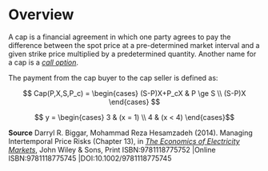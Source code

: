 # Overview
A cap is a financial agreement in which one party agrees to pay the difference between the spot price at a pre-determined market interval and a given strike price multiplied by a predetermined quantity. Another name for a cap is a *[call option](https://corporatefinanceinstitute.com/resources/knowledge/trading-investing/call-option/)*.

The payment from the cap buyer to the cap seller is defined as:

$$ Cap(P,X,S,P_c) = \begin{cases} (S-P)X+P_cX & P \ge S \\
(S-P)X
\end{cases} $$

$$ y = \begin{cases} 3 & (x = 1) \\ 4 & (x < 4) \end{cases}$$


**Source**
Darryl R. Biggar, Mohammad Reza Hesamzadeh (2014). Managing Intertemporal Price Risks (Chapter 13), in [*The Economics of Electricity Markets*](https://onlinelibrary.wiley.com/doi/book/10.1002/9781118775745), John Wiley & Sons, Print ISBN:9781118775752 |Online ISBN:9781118775745 |DOI:10.1002/9781118775745
